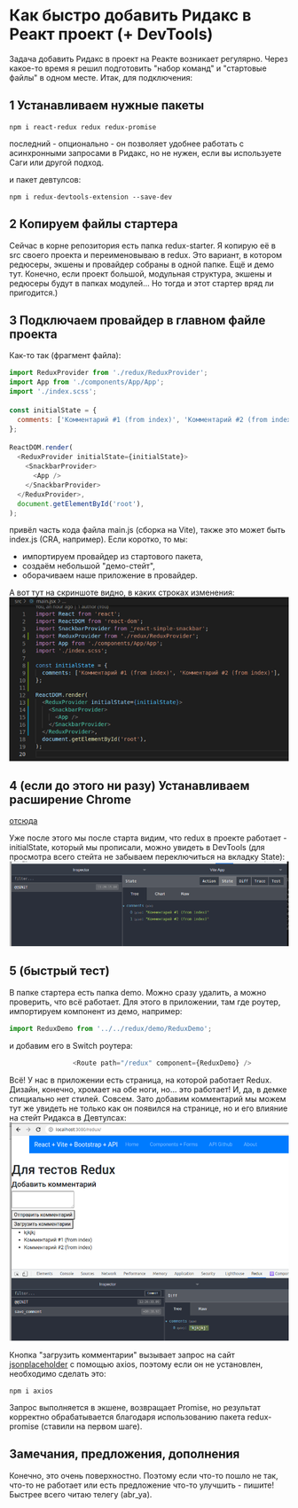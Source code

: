 # Как быстро добавить Ридакс в Реакт проект (+ DevTools)
Задача добавить Ридакс в проект на Реакте возникает регулярно. Через какое-то время я решил подготовить "набор команд" и "стартовые файлы" в одном месте. Итак, для подключения:

## 1 Устанавливаем нужные пакеты
```
npm i react-redux redux redux-promise
```
последний - опционально - он позволяет удобнее работать с асинхронными запросами в Ридакс, но не нужен, если вы используете Саги или другой подход.

и пакет девтулсов:
```
npm i redux-devtools-extension --save-dev
```

## 2 Копируем файлы стартера
Сейчас в корне репозитория есть папка redux-starter. Я копирую её в src своего проекта и переименовываю в redux. Это вариант, в котором редюсеры, экшены и провайдер собраны в одной папке. Ещё и демо тут. Конечно, если проект большой, модульная структура, экшены и редюсеры будут в папках модулей... Но тогда и этот стартер вряд ли пригодится.)

## 3 Подключаем провайдер в главном файле проекта
Как-то так (фрагмент файла):
```javascript
import ReduxProvider from './redux/ReduxProvider';
import App from './components/App/App';
import './index.scss';

const initialState = {
  comments: ['Комментарий #1 (from index)', 'Комментарий #2 (from index)'],
};

ReactDOM.render(
  <ReduxProvider initialState={initialState}>
    <SnackbarProvider>
      <App />
    </SnackbarProvider>
  </ReduxProvider>,
  document.getElementById('root'),
);
```

привёл часть кода файла main.js (сборка на Vite), также это может быть index.js (CRA, например).
Если коротко, то мы:
- импортируем провайдер из стартового пакета,
- создаём небольшой "демо-стейт",
- оборачиваем наше приложение в провайдер.

А вот тут на скриншоте видно, в каких строках изменения:
![](./img/redux/2021-08-15_110306_add_redux.png)

## 4 (если до этого ни разу) Устанавливаем расширение Chrome
[отсюда](https://chrome.google.com/webstore/detail/redux-devtools/lmhkpmbekcpmknklioeibfkpmmfibljd)

Уже после этого мы после старта видим, что redux в проекте работает - initialState, который мы прописали, можно увидеть в DevTools (для просмотра всего стейта не забываем переключиться на вкладку State):
![](./img/redux/2021-08-15_112105_state.png)

## 5 (быстрый тест)
В папке стартера есть папка demo.
Можно сразу удалить, а можно проверить, что всё работает.
Для этого в приложении, там где роутер, импортируем компонент из демо, например:
```javascript
import ReduxDemo from '../../redux/demo/ReduxDemo';
```

и добавим его в Switch роутера:
```javascript
                <Route path="/redux" component={ReduxDemo} />
```

Всё! У нас в приложении есть страница, на которой работает Redux. Дизайн, конечно, хромает на обе ноги, но... это работает! И, да, в демке спициально нет стилей. Совсем. Зато добавим комментарий мы можем тут же увидеть не только как он появился на странице, но и его влияние на стейт Ридакса в Девтулсах:
![](./img/redux/2021-08-15_122719_redux_demo.png)


Кнопка "загрузить комментарии" вызывает запрос на сайт [jsonplaceholder](http://jsonplaceholder.typicode.com/) c помощью axios, поэтому если он не установлен, необходимо сделать это:
```
npm i axios
```

Запрос выполняется в экшене, возвращает Promise, но результат корректно обрабатывается благодаря использованию пакета redux-promise (ставили на первом шаге).

## Замечания, предложения, дополнения
Конечно, это очень поверхностно. Поэтому если что-то пошло не так, что-то не работает или есть предложение что-то улучшить - пишите! Быстрее всего читаю телегу (abr_ya). 
